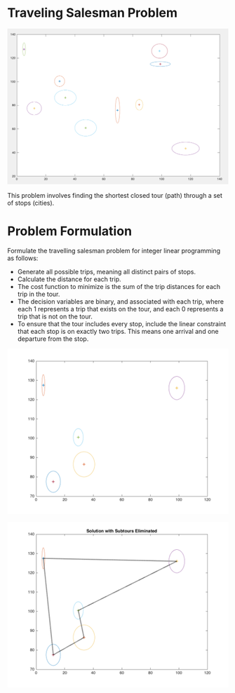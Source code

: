 # Traveling Salesman Problem 



![ellipse examle](https://github.com/SgtBlack/tspwithpso/blob/master/pictures/ellipse_example.png "Example for a ellipse data-set")

This problem involves finding the shortest closed tour (path) through a set of stops (cities).

# Problem Formulation
Formulate the travelling salesman problem for integer linear programming as follows:

- Generate all possible trips, meaning all distinct pairs of stops.
- Calculate the distance for each trip.
- The cost function to minimize is the sum of the trip distances for each trip in the tour.
- The decision variables are binary, and associated with each trip, where each 1 represents a trip that exists on the tour, and each 0 represents a trip that is not on the tour.
- To ensure that the tour includes every stop, include the linear constraint that each stop is on exactly two trips. This means one arrival and one departure from the stop.


![ellipse examle](https://github.com/SgtBlack/tspwithpso/blob/tsporiginal/pictures/tsponlytown.png "Dataset without optimal tour")


![ellipse examle](https://github.com/SgtBlack/tspwithpso/blob/tsporiginal/pictures/tspwithtour.png "Dataset with optimal tour")
